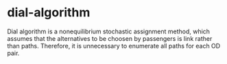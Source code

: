 # dial-algorithm
Dial algorithm is a nonequilibrium stochastic assignment method, which assumes that the alternatives to be choosen by passengers is link rather than paths. Therefore, it is unnecessary to enumerate all paths for each OD pair.

